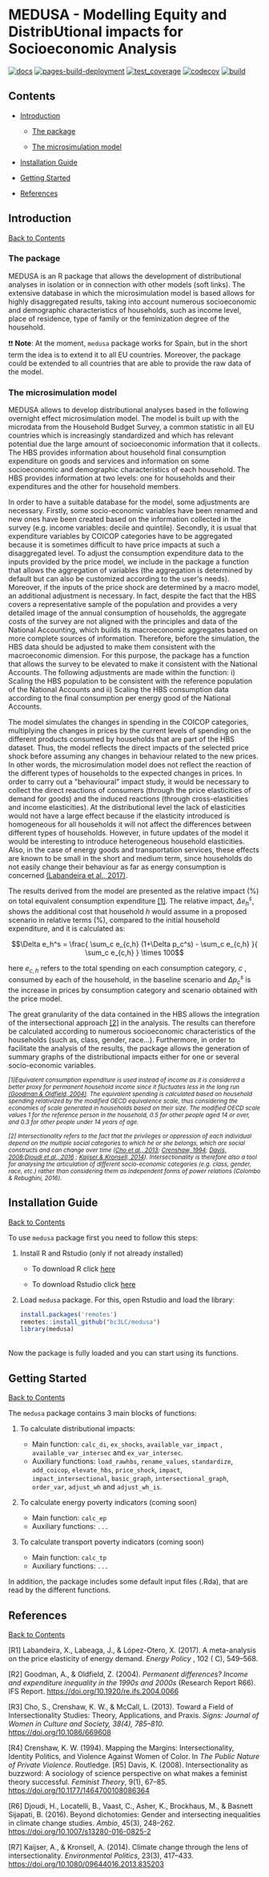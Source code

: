 # MEDUSA - Modelling Equity and DistribUtional impacts for Socioeconomic Analysis

[![docs](https://github.com/bc3LC/medusa/actions/workflows/docs.yaml/badge.svg)](https://github.com/bc3LC/medusa/actions/workflows/docs.yaml)
[![pages-build-deployment](https://github.com/bc3LC/medusa/actions/workflows/pages/pages-build-deployment/badge.svg)](https://github.com/bc3LC/medusa/actions/workflows/pages/pages-build-deployment)
[![test_coverage](https://github.com/bc3LC/medusa/actions/workflows/test_coverage.yml/badge.svg)](https://github.com/bc3LC/medusa/actions/workflows/test_coverage.yml)
[![codecov](https://codecov.io/gh/bc3LC/medusa/graph/badge.svg?token=VSmmxRUGO2)](https://codecov.io/gh/bc3LC/medusa)
[![build](https://github.com/bc3LC/medusa/actions/workflows/build.yaml/badge.svg)](https://github.com/bc3LC/medusa/actions/workflows/build.yaml)

## <a name="contents"></a>Contents

<!-- ------------------------>

<!-- ------------------------>

-   [Introduction](#introduction)

	-   [The package](#pkg)

    -   [The microsimulation model](#ms-model)

-   [Installation Guide](#installation-guide)

-   [Getting Started](#get-started)

-   [References](#references)

<!-- ------------------------>

<!-- ------------------------>

## <a name="introduction"></a>Introduction

<!-- ------------------------>

<!-- ------------------------>

[Back to Contents](#contents)

### <a name="pkg"></a>The package

MEDUSA is an R package that allows the development of distributional analyses in isolation or in connection with other models (soft links). The extensive database in which the microsimulation model is based allows for highly disaggregated results, taking into account numerous socioeconomic and demographic characteristics of households, such as income level, place of residence, type of family or the  feminization degree of the household. 

:exclamation::exclamation: **Note**: At the moment, `medusa` package works for Spain, but in the short term the idea is to extend it to all EU countries. Moreover, the package could be extended to all countries that are able to provide the raw data of the model.

### <a name="ms-model"></a>The microsimulation model

MEDUSA allows to develop distributional analyses based in the
following overnight effect microsimulation model. The model is built up with the microdata from the Household Budget Survey, a common statistic in all EU countries which is increasingly standardized and which has relevant potential due the large amount of socioeconomic information that it collects. The HBS provides information about household final consumption expenditure on goods and services and information on some socioeconomic and demographic characteristics of each household. The HBS provides information at two levels: one for households and their expenditures and the other for household members. 

In order to have a suitable database for the model, some adjustments are necessary. Firstly, some socio-economic variables have been renamed and new ones have been created based on the information collected in the survey (e.g. income variables: decile and quintile). Secondly, it is usual that expenditure variables by COICOP categories have to be aggregated because it is sometimes difficult to have price impacts at such a disaggregated level. To adjust the consumption expenditure data to the inputs provided by the price model, we include in the package a function that allows the aggregation of variables (the aggregation is determined by default but can also be customized according to the user's needs). Moreover, if the inputs of the price shock are determined by a macro model, an additional adjustment is necessary. In fact, despite the fact that the HBS covers a representative sample of the population and provides a very detailed image of the annual consumption of households, the aggregate costs of the survey are not aligned with the principles and data of the National Accounting, which builds its macroeconomic aggregates based on more complete sources of information. Therefore, before the simulation, the HBS data should be adjusted to make them consistent with the macroeconomic dimension. For this purpose, the package has a function that allows the survey to be elevated to make it consistent with the National Accounts. The following adjustments are made within the function: i) Scaling the HBS population to be consistent with the reference population of the National Accounts and ii) Scaling the HBS consumption data according to the final consumption per energy good of the National Accounts.

The model simulates the changes in spending in the COICOP categories, multiplying the changes in prices by the current levels of spending on the different products consumed by households that are part of the HBS dataset. Thus, the model reflects the direct impacts of the selected price shock before assuming any changes in behaviour related to the new prices. In other words, the microsimulation model does not reflect the reaction of the different types of households to the expected changes in prices. In order to carry out a "behavioural" impact study, it would be necessary to collect the direct reactions of consumers (through the price elasticities of demand for goods) and the induced reactions (through cross-elasticities and income elasticities). At the distributional level the lack of elasticities would not have a large effect because if the elasticity introduced is homogeneous for all households it will not affect the differences between different types of households. However, in future updates of the model it would be interesting to introduce heterogeneous household elasticities. Also, in the case of energy goods and transportation services, these effects are known to be small in the short and medium term, since households do not easily change their behaviour as far as energy consumption is concerned [(Labandeira et al., 2017)](#R1).

The results derived from the model are presented as the relative impact (%) on total equivalent consumption expenditure [[1]](#1). The relative impact, $\Delta e_h^s$, shows the additional cost that household <i> h</i> would assume in a proposed scenario  in relative terms (%), compared to the initial household expenditure, and it is calculated as:

$$\Delta e_h^s = \frac{ \sum_c e_{c,h} (1+\Delta p_c^s) - \sum_c e_{c,h} }{ \sum_c e_{c,h} } \times 100$$

here $e_{c,h}$ refers to the total spending on each consumption category, <i> c</i> ,  consumed by each of the household, in the baseline scenario and $\Delta p_c^s$ is the increase in prices by consumption category and scenario obtained with the price model.

The great granularity of the data contained in the HBS allows the integration of the intersectional approach [[2]](#2) in the analysis. The results can therefore be calculated according to numerous socioeconomic characteristics of the households (such as, class, gender, race…). Furthermore, in order to facilitate the analysis of the results, the package allows the generation of summary graphs of the distributional impacts either for one or several socio-economic variables.

<small><i> <a name="1">[1]</a>Equivalent consumption expenditure is used instead of income as it is considered a better proxy for permanent household income since it fluctuates less in the long run [(Goodman & Oldfield, 2004)](#R2). The equivalent spending is calculated based on household spending relativized by the modified OECD equivalence scale, thus considering the economies of scale generated in households based on their size. The modified OECD scale values 1 for the reference person in the household, 0.5 for other people aged 14 or over, and 0.3 for other people under 14 years of age.</i></small>

<small><i> <a name="2">[2]</a> Intersectionality refers to the fact that the privileges or oppression of each individual depend on the multiple social categories to which he or she belongs, which are social constructs and can change over time  ([Cho et al., 2013](#R3); [Crenshaw, 1994](#R4); [Davis, 2008](#R5);[Djoudi et al., 2016](#R6) ; [Kaijser & Kronsell, 2014](#R7)). Intersectionality is therefore also a tool for analysing the articulation of different socio-economic categories (e.g. class, gender, race, etc.) rather than considering them as independent forms of power relations (Colombo & Rebughini, 2016).</i></small>


## <a name="installation-guide"></a>Installation Guide

<!-- ------------------------>

<!-- ------------------------>

[Back to Contents](#contents)

To use `medusa` package first you need to follow this steps:

1.  Install R and Rstudio (only if not already installed)

    -   To download R click [here](https://www.r-project.org/)

    -  To download Rstudio click [here](https://www.rstudio.com/)

2.  Load `medusa` package. For this, open Rstudio and load the library:
    
    ``` r
    install.packages('remotes')
    remotes::install_github("bc3LC/medusa")
    library(medusa)
    ```
<br>
Now  the package is fully loaded and you can start using its functions.
<br>

## <a name="get-started"></a>Getting Started

<!-- ------------------------>

<!-- ------------------------>

[Back to Contents](#contents)

The `medusa` package  contains 3 main blocks of functions:

1. To calculate distributional impacts:
	- Main function: `calc_di`, `ex_shocks`, `available_var_impact` , `available_var_intersec` and `ex_var_intersec`.
	- Auxiliary functions: `load_rawhbs`, `rename_values`, `standardize`, `add_coicop`, `elevate_hbs`, `price_shock`, `impact`, `impact_intersectional`, `basic_graph`, `intersectional_graph`, `order_var`, `adjust_wh` and `adjust_wh_is`.


2. To calculate energy poverty indicators (coming soon)
	- Main function: `calc_ep`
	- Auxiliary functions: `...`


3. To calculate transport poverty indicators (coming soon)
	- Main function: `calc_tp`
	- Auxiliary functions: `...`


In addition, the package includes some default input files (.Rda), that are read by the different functions. 

## <a name="references"></a>References

<!-- ------------------------>

<!-- ------------------------>

[Back to Contents](#contents)

<a name="R1">[R1]</a> Labandeira, X., Labeaga, J., & López-Otero, X. (2017). A meta-analysis on the price elasticity of energy demand. <i>Energy Policy</i> , 102 ( C), 549–568.

<a name="R2">[R2]</a>  Goodman, A., & Oldfield, Z. (2004). <i> Permanent differences? Income and expenditure inequality in the 1990s and 2000s </i> (Research Report R66). IFS Report. https://doi.org/10.1920/re.ifs.2004.0066

<a name="R3">[R3]</a>  Cho, S., Crenshaw, K. W., & McCall, L. (2013). Toward a Field of Intersectionality Studies: Theory, Applications, and Praxis. <i> Signs: Journal of Women in Culture and Society, 38(4), 785–810.</i>  https://doi.org/10.1086/669608

<a name="R4">[R4]</a> Crenshaw, K. W. (1994). Mapping the Margins: Intersectionality, Identity Politics, and Violence Against Women of Color. In <i> The Public Nature of Private Violence</i>. Routledge.
<a name="R5">[R5]</a> Davis, K. (2008). Intersectionality as buzzword: A sociology of science perspective on what makes a feminist theory successful. <i> Feminist Theory</i>, 9(1), 67–85. https://doi.org/10.1177/1464700108086364

<a name="R6">[R6]</a> Djoudi, H., Locatelli, B., Vaast, C., Asher, K., Brockhaus, M., & Basnett Sijapati, B. (2016). Beyond dichotomies: Gender and intersecting inequalities in climate change studies. <i>Ambio</i>, 45(3), 248–262.
https://doi.org/10.1007/s13280-016-0825-2

<a name="R7">[R7]</a> Kaijser, A., & Kronsell, A. (2014). Climate change through the lens of intersectionality. <i>Environmental Politics</i>, 23(3), 417–433.
https://doi.org/10.1080/09644016.2013.835203
